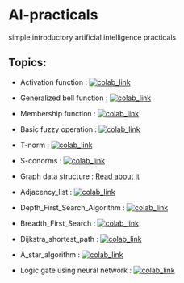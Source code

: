 # AI-practicals
simple introductory artificial intelligence practicals


## Topics:

- Activation function : [![colab_link](https://colab.research.google.com/assets/colab-badge.svg)](https://colab.research.google.com/github/binary-ibex/AI-practicals/blob/main/notebooks/activation_function.ipynb)

- Generalized bell function : [![colab_link](https://colab.research.google.com/assets/colab-badge.svg)](https://colab.research.google.com/github/binary-ibex/AI-practicals/blob/main/notebooks/generalized_bell.ipynb)


- Membership function : [![colab_link](https://colab.research.google.com/assets/colab-badge.svg)](https://colab.research.google.com/github/binary-ibex/AI-practicals/blob/main/notebooks/membership_function.ipynb)

- Basic fuzzy operation : [![colab_link](https://colab.research.google.com/assets/colab-badge.svg)](https://colab.research.google.com/github/binary-ibex/AI-practicals/blob/main/notebooks/Basic_fuzzy_operation.ipynb)

- T-norm : [![colab_link](https://colab.research.google.com/assets/colab-badge.svg)](https://colab.research.google.com/github/binary-ibex/AI-practicals/blob/main/notebooks/t_norm.ipynb)

- S-conorms : [![colab_link](https://colab.research.google.com/assets/colab-badge.svg)](https://colab.research.google.com/github/binary-ibex/AI-practicals/blob/main/notebooks/s_conorms.ipynb)


- Graph data structure : [Read about it](https://github.com/binary-ibex/AI-practicals/blob/main/notebooks/Graph_data_structure.ipynb)

- Adjacency_list : [![colab_link](https://colab.research.google.com/assets/colab-badge.svg)](https://colab.research.google.com/github/binary-ibex/AI-practicals/blob/main/notebooks/adjacency_list.ipynb)

- Depth_First_Search_Algorithm : [![colab_link](https://colab.research.google.com/assets/colab-badge.svg)](https://colab.research.google.com/github/binary-ibex/AI-practicals/blob/main/notebooks/Depth_First_Search_Algorithm.ipynb)

- Breadth_First_Search : [![colab_link](https://colab.research.google.com/assets/colab-badge.svg)](https://colab.research.google.com/github/binary-ibex/AI-practicals/blob/main/notebooks/Breadth_First_Search.ipynb)

- Dijkstra_shortest_path : [![colab_link](https://colab.research.google.com/assets/colab-badge.svg)](https://colab.research.google.com/github/binary-ibex/AI-practicals/blob/main/notebooks/Dijkstra_shortest_path.ipynb)

- A_star_algorithm : [![colab_link](https://colab.research.google.com/assets/colab-badge.svg)](https://colab.research.google.com/github/binary-ibex/AI-practicals/blob/main/notebooks/A_star_algorithm.ipynb)


- Logic gate using neural network : [![colab_link](https://colab.research.google.com/assets/colab-badge.svg)](https://colab.research.google.com/github/binary-ibex/AI-practicals/blob/main/logic_gate_using_neural_network.ipynb)

